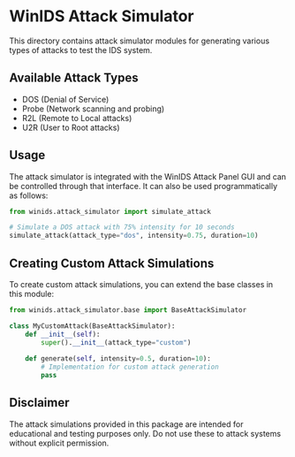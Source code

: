 # WinIDS Attack Simulator

This directory contains attack simulator modules for generating various types of attacks to test the IDS system.

## Available Attack Types

- DOS (Denial of Service)
- Probe (Network scanning and probing)
- R2L (Remote to Local attacks)
- U2R (User to Root attacks)

## Usage

The attack simulator is integrated with the WinIDS Attack Panel GUI and can be controlled through that interface. 
It can also be used programmatically as follows:

```python
from winids.attack_simulator import simulate_attack

# Simulate a DOS attack with 75% intensity for 10 seconds
simulate_attack(attack_type="dos", intensity=0.75, duration=10)
```

## Creating Custom Attack Simulations

To create custom attack simulations, you can extend the base classes in this module:

```python
from winids.attack_simulator.base import BaseAttackSimulator

class MyCustomAttack(BaseAttackSimulator):
    def __init__(self):
        super().__init__(attack_type="custom")
        
    def generate(self, intensity=0.5, duration=10):
        # Implementation for custom attack generation
        pass
```

## Disclaimer

The attack simulations provided in this package are intended for educational and testing purposes only.
Do not use these to attack systems without explicit permission. 